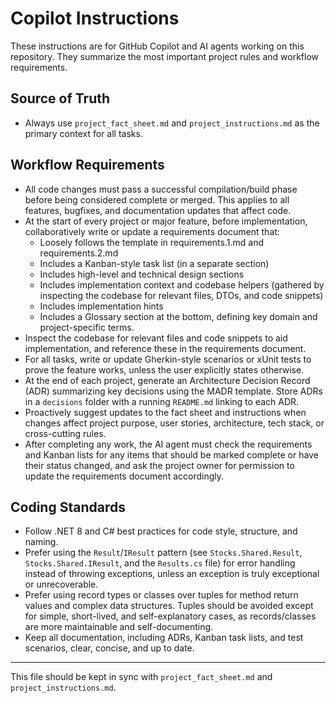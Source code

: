 # Copilot Instructions

These instructions are for GitHub Copilot and AI agents working on this repository. They summarize the most important project rules and workflow requirements.

## Source of Truth
- Always use `project_fact_sheet.md` and `project_instructions.md` as the primary context for all tasks.

## Workflow Requirements
- All code changes must pass a successful compilation/build phase before being considered complete or merged. This applies to all features, bugfixes, and documentation updates that affect code.
- At the start of every project or major feature, before implementation, collaboratively write or update a requirements document that:
  - Loosely follows the template in requirements.1.md and requirements.2.md
  - Includes a Kanban-style task list (in a separate section)
  - Includes high-level and technical design sections
  - Includes implementation context and codebase helpers (gathered by inspecting the codebase for relevant files, DTOs, and code snippets)
  - Includes implementation hints
  - Includes a Glossary section at the bottom, defining key domain and project-specific terms.
- Inspect the codebase for relevant files and code snippets to aid implementation, and reference these in the requirements document.
- For all tasks, write or update Gherkin-style scenarios or xUnit tests to prove the feature works, unless the user explicitly states otherwise.
- At the end of each project, generate an Architecture Decision Record (ADR) summarizing key decisions using the MADR template. Store ADRs in a `decisions` folder with a running `README.md` linking to each ADR.
- Proactively suggest updates to the fact sheet and instructions when changes affect project purpose, user stories, architecture, tech stack, or cross-cutting rules.
- After completing any work, the AI agent must check the requirements and Kanban lists for any items that should be marked complete or have their status changed, and ask the project owner for permission to update the requirements document accordingly.

## Coding Standards
- Follow .NET 8 and C# best practices for code style, structure, and naming.
- Prefer using the `Result`/`IResult` pattern (see `Stocks.Shared.Result`, `Stocks.Shared.IResult`, and the `Results.cs` file) for error handling instead of throwing exceptions, unless an exception is truly exceptional or unrecoverable.
- Prefer using record types or classes over tuples for method return values and complex data structures. Tuples should be avoided except for simple, short-lived, and self-explanatory cases, as records/classes are more maintainable and self-documenting.
- Keep all documentation, including ADRs, Kanban task lists, and test scenarios, clear, concise, and up to date.

---

This file should be kept in sync with `project_fact_sheet.md` and `project_instructions.md`.